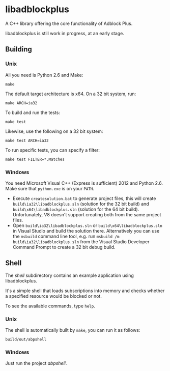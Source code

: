 libadblockplus
==============

A C++ library offering the core functionality of Adblock Plus.

libadblockplus is still work in progress, at an early stage.

Building
--------

### Unix

All you need is Python 2.6 and Make:

    make

The default target architecture is x64. On a 32 bit system, run:

    make ARCH=ia32

To build and run the tests:

    make test

Likewise, use the following on a 32 bit system:

    make test ARCH=ia32

To run specific tests, you can specify a filter:

    make test FILTER=*.Matches

### Windows

You need Microsoft Visual C++ (Express is sufficient) 2012
and Python 2.6. Make sure that `python.exe` is on your `PATH`.

* Execute `createsolution.bat` to generate project files, this will create
`build\ia32\libadblockplus.sln` (solution for the 32 bit build) and
`build\x64\libadblockplus.sln` (solution for the 64 bit build). Unfortunately,
V8 doesn't support creating both from the same project files.
* Open `build\ia32\libadblockplus.sln` or `build\x64\libadblockplus.sln` in
Visual Studio and build the solution there. Alternatively you can use the
`msbuild` command line tool, e.g. run `msbuild /m build\ia32\libadblockplus.sln`
from the Visual Studio Developer Command Prompt to create a 32 bit debug build.

Shell
-----

The _shell_ subdirectory contains an example application using libadblockplus.

It's a simple shell that loads subscriptions into memory and checks
whether a specified resource would be blocked or not.

To see the available commands, type `help`.

### Unix

The shell is automatically built by `make`, you can run it as follows:

    build/out/abpshell

### Windows

Just run the project *abpshell*.

